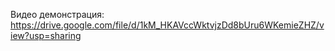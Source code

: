 Видео демонстрация: https://drive.google.com/file/d/1kM_HKAVccWktvjzDd8bUru6WKemieZHZ/view?usp=sharing
